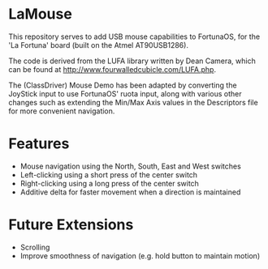 # LaMouse
This repository serves to add USB mouse capabilities to FortunaOS, for the 'La Fortuna' board (built on the Atmel AT90USB1286).

The code is derived from the LUFA library written by Dean Camera, which can be found at http://www.fourwalledcubicle.com/LUFA.php.

The (ClassDriver) Mouse Demo has been adapted by converting the JoyStick input to use FortunaOS' ruota input, along with various other changes such as extending the Min/Max Axis values in the Descriptors file for more convenient navigation.

# Features
- Mouse navigation using the North, South, East and West switches
- Left-clicking using a short press of the center switch
- Right-clicking using a long press of the center switch
- Additive delta for faster movement when a direction is maintained

# Future Extensions
- Scrolling
- Improve smoothness of navigation (e.g. hold button to maintain motion)


